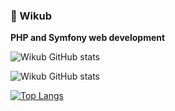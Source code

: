 ### 👋 Wikub

**PHP and Symfony web development**

![Wikub GitHub stats](https://github-readme-stats.vercel.app/api?username=wikub&&show_icons=true)

![Wikub GitHub stats](https://github-readme-stats-guypp26rj-wikubs-projects.vercel.app/api?username=wikub)

[![Top Langs](https://github-readme-stats.vercel.app/api/top-langs/?username=wikub&layout=compact&count_private=true&hide_border=true&langs_count=6&include_all_commits=true&hide=blade)](https://github.com/anuraghazra/github-readme-stats)

